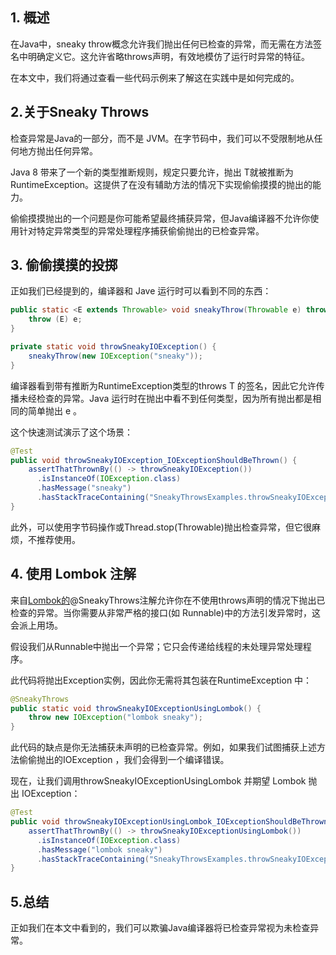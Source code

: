 ## 1. 概述

在Java中，sneaky throw概念允许我们抛出任何已检查的异常，而无需在方法签名中明确定义它。这允许省略throws声明，有效地模仿了运行时异常的特征。

在本文中，我们将通过查看一些代码示例来了解这在实践中是如何完成的。

## 2.关于Sneaky Throws

检查异常是Java的一部分，而不是 JVM。在字节码中，我们可以不受限制地从任何地方抛出任何异常。

Java 8 带来了一个新的类型推断规则，规定只要允许，抛出 T就被推断为RuntimeException。这提供了在没有辅助方法的情况下实现偷偷摸摸的抛出的能力。

偷偷摸摸抛出的一个问题是你可能希望最终捕获异常，但Java编译器不允许你使用针对特定异常类型的异常处理程序捕获偷偷抛出的已检查异常。

## 3. 偷偷摸摸的投掷

正如我们已经提到的，编译器和 Jave 运行时可以看到不同的东西：

```java
public static <E extends Throwable> void sneakyThrow(Throwable e) throws E {
    throw (E) e;
}

private static void throwSneakyIOException() {
    sneakyThrow(new IOException("sneaky"));
}
```

编译器看到带有推断为RuntimeException类型的throws T 的签名，因此它允许传播未经检查的异常。Java 运行时在抛出中看不到任何类型，因为所有抛出都是相同的简单抛出 e 。

这个快速测试演示了这个场景：

```java
@Test
public void throwSneakyIOException_IOExceptionShouldBeThrown() {
    assertThatThrownBy(() -> throwSneakyIOException())
      .isInstanceOf(IOException.class)
      .hasMessage("sneaky")
      .hasStackTraceContaining("SneakyThrowsExamples.throwSneakyIOException");
}
```

此外，可以使用字节码操作或Thread.stop(Throwable)抛出检查异常，但它很麻烦，不推荐使用。

## 4. 使用 Lombok 注解

来自[Lombok的](https://projectlombok.org/)@SneakyThrows注解允许你在不使用throws声明的情况下抛出已检查的异常。当你需要从非常严格的接口(如 Runnable)中的方法引发异常时，这会派上用场。

假设我们从Runnable中抛出一个异常；它只会传递给线程的未处理异常处理程序。

此代码将抛出Exception实例，因此你无需将其包装在RuntimeException 中：

```java
@SneakyThrows
public static void throwSneakyIOExceptionUsingLombok() {
    throw new IOException("lombok sneaky");
}
```

此代码的缺点是你无法捕获未声明的已检查异常。例如，如果我们试图捕获上述方法偷偷抛出的IOException ，我们会得到一个编译错误。

现在，让我们调用throwSneakyIOExceptionUsingLombok 并期望 Lombok 抛出 IOException：

```java
@Test
public void throwSneakyIOExceptionUsingLombok_IOExceptionShouldBeThrown() {
    assertThatThrownBy(() -> throwSneakyIOExceptionUsingLombok())
      .isInstanceOf(IOException.class)
      .hasMessage("lombok sneaky")
      .hasStackTraceContaining("SneakyThrowsExamples.throwSneakyIOExceptionUsingLombok");
}
```

## 5.总结

正如我们在本文中看到的，我们可以欺骗Java编译器将已检查异常视为未检查异常。